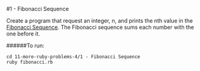 #1 - Fibonacci Sequence

Create a program that request an integer, n, and prints the nth value in the [Fibonacci Sequence](https://en.wikipedia.org/wiki/Fibonacci_number). The Fibonacci sequence sums each number with the one before it.

######To run:
```
cd 11-more-ruby-problems-4/1 - Fibonacci Sequence
ruby fibonacci.rb
```
